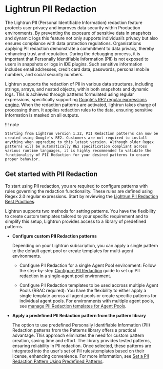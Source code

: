 # Lightrun PII Redaction

The Lightrun PII (Personal Identifiable Information) redaction feature protects user privacy and improves data security within Production environments. By preventing the exposure of sensitive data in snapshots and dynamic logs this feature not only supports individual’s privacy but also ensures compliance with data protection regulations. Organizations applying PII redaction demonstrate a commitment to data privacy, thereby enhancing trust and reputation. During the debugging process, it is important that Personally Identifiable Information (PII) is not exposed to users in snapshots or logs in IDE plugins. Such sensitive information includes email addresses, credit card data, passwords, personal mobile numbers, and social security numbers.

Lightrun supports the redaction of PII in various data structures, including strings, arrays, and nested objects, within both snapshots and dynamic logs. This is achieved through patterns formulated using regular expressions, specifically supporting [Google's RE2 regular expressions engine](https://github.com/google/re2/wiki/Syntax). When the redaction patterns are activated, lightrun takes charge of processing them. It applies redaction rules to the data, ensuring sensitive information is masked on all outputs.

!!! note

    Starting from Lightrun version 1.22, PII Redaction patterns can now be created using Google's RE2. Customers are not required to install anything when upgrading to this latest version. Although older Regex patterns will be automatically RE2 specification compliant across various runtime languages, it is highly recommended to validate the functionality of PII Redaction for your desired patterns to ensure proper behavior.

## Get started with PII Redaction

To start using PII redaction, you are required to configure patterns with rules governing the redaction functionality. These rules are defined using Regex 2.0 regular expressions. 
Start by reviewing the [Lightrun PII Redaction Best Practices](/piiredaction/pii-redaction-best-practices/).

Lightrun supports two methods for setting patterns. You have the flexibility to create custom templates tailored to your specific requirement and to simplify this setup, Lightrun provides access to a library of predefined patterns.

- **Configure custom PII Redaction patterns**

    Depending on your Lightrun subscription, you can apply a single pattern to the default agent pool or create templates for multi-agent environments.

  - Configure PII Redaction for a single Agent Pool environment:
  Follow the step-by-step [Configure PII Redaction](/piiredaction/configure-pii-redaction/) guide to set up PII redaction in a single-agent pool environment.

  - Configure PII Redaction templates to be used accross multiple Agent Pools (RBAC required):
  You have the flexibility to either apply a single template across all agent pools or create specific patterns for individual agent pools. 
  For environments with multiple agent pools, see [manage PII Redaction templates for Agent Pools](/rbac/agent-pool-pii-redaction/).

- **Apply a predefined PII Redaction pattern from the pattern library**
  
  The option to use predefined Personally Identifiable Information (PII) Redaction patterns from the Patterns library offers a practical advantage. This approach eliminates the need for custom pattern creation, saving time and effort. The library provides tested patterns, ensuring reliability in PII redaction. Once selected, these patterns are integrated into the user's set of PII rules/templates based on their license, enhancing convenience. 
  For more information, see [Set a PII Redaction Pattern Using Predefined Patterns](/piiredaction/configure-pii-redaction/#set-a-pii-redaction-pattern-using-predefined-patterns).


